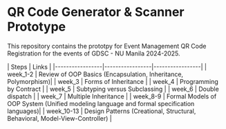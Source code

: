# **QR Code Generator & Scanner Prototype**

This repository contains the prototpy for Event Management QR Code Registration for the events of GDSC - NU Manila 2024-2025.


| Steps | Links |
|-----------------|-----------------|-----------------|
| week_1-2   | Review of OOP Basics (Encapsulation, Inheritance, Polymorphism)|
| week_3   | Forms of Inheritance  |
| week_4   | Programming by Contract |
| week_5   | Subtyping versus Subclassing |
| week_6   | Double dispatch  |
| week_7   | Multiple Inheritance |
| week_8-9  | Formal Models of OOP System (Unified modeling language and formal specification languages)|
| week_10-13   | Design Patterns (Creational, Structural, Behavioral, Model-View-Controller) |
